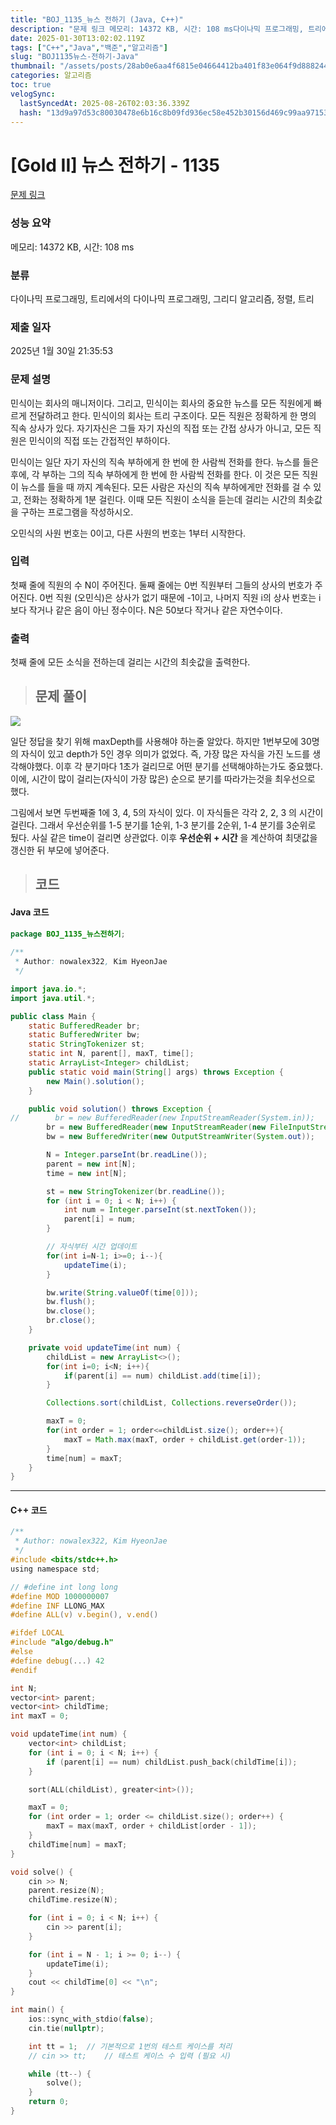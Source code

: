 ```yaml
---
title: "BOJ_1135_뉴스 전하기 (Java, C++)"
description: "문제 링크 메모리: 14372 KB, 시간: 108 ms다이나믹 프로그래밍, 트리에서의 다이나믹 프로그래밍, 그리디 알고리즘, 정렬, 트리2025년 1월 30일 21:35:53일단 정답을 찾기 위해 maxDepth를 사용해야 하는줄 알았다. 하지만 1번부모에 30명의 "
date: 2025-01-30T13:02:02.119Z
tags: ["C++","Java","백준","알고리즘"]
slug: "BOJ1135뉴스-전하기-Java"
thumbnail: "/assets/posts/28ab0e6aa4f6815e04664412ba401f83e064f9d8882446aba3a8c50afa9be7f7.png"
categories: 알고리즘
toc: true
velogSync:
  lastSyncedAt: 2025-08-26T02:03:36.339Z
  hash: "13d9a97d53c80030478e6b16c8b09fd936ec58e452b30156d469c99aa97153c7"
---
```


# [Gold II] 뉴스 전하기 - 1135 

[문제 링크](https://www.acmicpc.net/problem/1135) 

### 성능 요약

메모리: 14372 KB, 시간: 108 ms

### 분류

다이나믹 프로그래밍, 트리에서의 다이나믹 프로그래밍, 그리디 알고리즘, 정렬, 트리

### 제출 일자

2025년 1월 30일 21:35:53

### 문제 설명

<p>민식이는 회사의 매니저이다. 그리고, 민식이는 회사의 중요한 뉴스를 모든 직원에게 빠르게 전달하려고 한다. 민식이의 회사는 트리 구조이다. 모든 직원은 정확하게 한 명의 직속 상사가 있다. 자기자신은 그들 자기 자신의 직접 또는 간접 상사가 아니고, 모든 직원은 민식이의 직접 또는 간접적인 부하이다.</p>

<p>민식이는 일단 자기 자신의 직속 부하에게 한 번에 한 사람씩 전화를 한다. 뉴스를 들은 후에, 각 부하는 그의 직속 부하에게 한 번에 한 사람씩 전화를 한다. 이 것은 모든 직원이 뉴스를 들을 때 까지 계속된다. 모든 사람은 자신의 직속 부하에게만 전화를 걸 수 있고, 전화는 정확하게 1분 걸린다. 이때 모든 직원이 소식을 듣는데 걸리는 시간의 최솟값을 구하는 프로그램을 작성하시오.</p>

<p>오민식의 사원 번호는 0이고, 다른 사원의 번호는 1부터 시작한다.</p>

### 입력 

 <p>첫째 줄에 직원의 수 N이 주어진다. 둘째 줄에는 0번 직원부터 그들의 상사의 번호가 주어진다. 0번 직원 (오민식)은 상사가 없기 때문에 -1이고, 나머지 직원 i의 상사 번호는 i보다 작거나 같은 음이 아닌 정수이다. N은 50보다 작거나 같은 자연수이다.</p>

### 출력 

 <p>첫째 줄에 모든 소식을 전하는데 걸리는 시간의 최솟값을 출력한다.</p>

> ## 문제 풀이

![](/assets/posts/28ab0e6aa4f6815e04664412ba401f83e064f9d8882446aba3a8c50afa9be7f7.png)

일단 정답을 찾기 위해 maxDepth를 사용해야 하는줄 알았다. 하지만 1번부모에 30명의 자식이 있고 depth가 5인 경우 의미가 없었다. 즉, 가장 많은 자식을 가진 노드를 생각해야했다.
이후 각 분기마다 1초가 걸리므로 어떤 분기를 선택해야하는가도 중요했다. 이에, 시간이 많이 걸리는(자식이 가장 많은) 순으로 분기를 따라가는것을 최우선으로 했다. 

그림에서 보면 두번째줄 1에 3, 4, 5의 자식이 있다. 이 자식들은 각각 2, 2, 3 의 시간이 걸린다. 그래서 우선순위를 1-5 분기를 1순위, 1-3 분기를 2순위, 1-4 분기를 3순위로 뒀다. 사실 같은 time이 걸리면 상관없다. 이후 **우선순위 + 시간** 을 계산하여 최댓값을 갱신한 뒤 부모에 넣어준다. 

> ## 코드

#### Java 코드
```java
package BOJ_1135_뉴스전하기;
        
/**
 * Author: nowalex322, Kim HyeonJae
 */

import java.io.*;
import java.util.*;

public class Main {
    static BufferedReader br;
    static BufferedWriter bw;
    static StringTokenizer st;
    static int N, parent[], maxT, time[];
    static ArrayList<Integer> childList;
    public static void main(String[] args) throws Exception {
        new Main().solution();
    }

    public void solution() throws Exception {
//        br = new BufferedReader(new InputStreamReader(System.in));
        br = new BufferedReader(new InputStreamReader(new FileInputStream("src/main/java/BOJ_1135_뉴스전하기/input.txt")));
        bw = new BufferedWriter(new OutputStreamWriter(System.out));

        N = Integer.parseInt(br.readLine());
        parent = new int[N];
        time = new int[N];

        st = new StringTokenizer(br.readLine());
        for (int i = 0; i < N; i++) {
            int num = Integer.parseInt(st.nextToken());
            parent[i] = num;
        }

        // 자식부터 시간 업데이트
        for(int i=N-1; i>=0; i--){
            updateTime(i);
        }

        bw.write(String.valueOf(time[0]));
        bw.flush();
        bw.close();
        br.close();
    }

    private void updateTime(int num) {
        childList = new ArrayList<>();
        for(int i=0; i<N; i++){
            if(parent[i] == num) childList.add(time[i]);
        }

        Collections.sort(childList, Collections.reverseOrder());

        maxT = 0;
        for(int order = 1; order<=childList.size(); order++){
            maxT = Math.max(maxT, order + childList.get(order-1));
        }
        time[num] = maxT;
    }
}

```
---

#### C++ 코드
```c
/**
 * Author: nowalex322, Kim HyeonJae
 */
#include <bits/stdc++.h>
using namespace std;

// #define int long long
#define MOD 1000000007
#define INF LLONG_MAX
#define ALL(v) v.begin(), v.end()

#ifdef LOCAL
#include "algo/debug.h"
#else
#define debug(...) 42
#endif

int N;
vector<int> parent;
vector<int> childTime;
int maxT = 0;

void updateTime(int num) {
    vector<int> childList;
    for (int i = 0; i < N; i++) {
        if (parent[i] == num) childList.push_back(childTime[i]);
    }

    sort(ALL(childList), greater<int>());

    maxT = 0;
    for (int order = 1; order <= childList.size(); order++) {
        maxT = max(maxT, order + childList[order - 1]);
    }
    childTime[num] = maxT;
}

void solve() {
    cin >> N;
    parent.resize(N);
    childTime.resize(N);

    for (int i = 0; i < N; i++) {
        cin >> parent[i];
    }

    for (int i = N - 1; i >= 0; i--) {
        updateTime(i);
    }
    cout << childTime[0] << "\n";
}

int main() {
    ios::sync_with_stdio(false);
    cin.tie(nullptr);

    int tt = 1;  // 기본적으로 1번의 테스트 케이스를 처리
    // cin >> tt;    // 테스트 케이스 수 입력 (필요 시)

    while (tt--) {
        solve();
    }
    return 0;
}
```